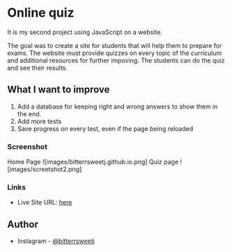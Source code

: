 # Online quiz 

It is my second project using JavaScript on a website. 

The goal was to create a site for students that will help them to prepare for exams. The website must provide quizzes on every topic of the curriculum and additional resources for further impoving.
The students can do the quiz and see their results. 


## What I want to improve
1. Add a database for keeping right and wrong answers to show them in the end.
2. Add more tests
3. Save progress on every test, even if the page being reloaded

### Screenshot
Home Page
![images/bitterrsweetj.github.io.png]
Quiz page
![images/screetshot2.png]


### Links

- Live Site URL: [here](https://bitterrsweetj.github.io/Online-quiz/)


## Author

- Instagram - [@bitterrsweetj](https://www.instagram.com/bitterrsweetj)
